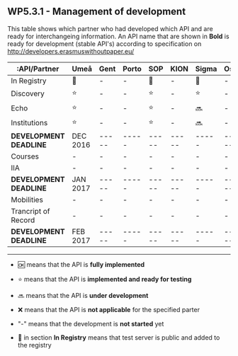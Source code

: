 ## WP5.3.1 - Management of development 

This table shows which partner who had developed which API and are ready for interchangeing information. An API name that are shown in **Bold** is ready for development (stable API's) according to specification on http://developers.erasmuswithoutpaper.eu/


| :API/Partner               | Umeå  | Gent  | Porto |  SOP  | KION  | Sigma | Oslo  | Warsaw | Others|
| -------------------------- | ----- | ----- | ----- | ----- | ----- | ----- | ----- | ------ | ----- |
| In Registry                |:link: |   -   |   -   |:link: |   -   |:link: |   -   |:link:  |   -   |
| Discovery                  |:star: |   -   |   -   |:star: |   -   |:star: |   -   |:star:  |   -   |
| Echo                       |:star: |   -   |   -   |:star: |   -   |:soon: |   -   |:soon:  |   -   |
| Institutions               |:star: |   -   |   -   |:star: |   -   |:soon: |   -   |:soon:  |   -   |
| **DEVELOPMENT DEADLINE**|DEC 2016  | ----- | ----- | ----- | ----- | ----- | ----- | ------ | ----- |
| Courses                    |   -   |   -   |   -   |   -   |   -   |   -   |   -   |   -    |   -   |
| IIA                        |   -   |   -   |   -   |   -   |   -   |   -   |   -   |   -    |   -   |
| **DEVELOPMENT DEADLINE**|JAN 2017  | ----- | ----- | ----- | ----- | ----- | ----- | ------ | ----- |
| Mobilities                 |   -   |   -   |   -   |   -   |   -   |   -   |   -   |   -    |   -   |
| Trancript of Record        |   -   |   -   |   -   |   -   |   -   |   -   |   -   |   -    |   -   |
| **DEVELOPMENT DEADLINE**|FEB 2017  | ----- | ----- | ----- | ----- | ----- | ----- | ------ | ----- |

---
* :ok: means that the API is **fully implemented**
* :star: means that the API is **implemented and ready for testing**
* :soon: means that the API is **under development**
* :x: means that the API is **not applicable** for the specified parter 
* "-" means that the development is **not started** yet

* :link: in section **In Registry** means that test server is public and added to the registry 
